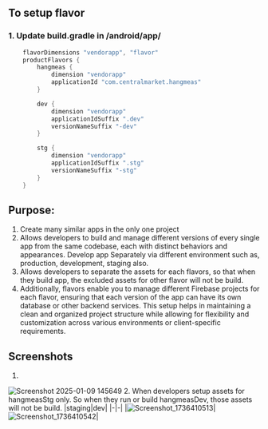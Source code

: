 ## To setup flavor
### 1. Update build.gradle in /android/app/

```gradle
    flavorDimensions "vendorapp", "flavor"
    productFlavors {
        hangmeas {
            dimension "vendorapp"
            applicationId "com.centralmarket.hangmeas"
        }

        dev {
            dimension "vendorapp"
            applicationIdSuffix ".dev"
            versionNameSuffix "-dev"
        }

        stg {
            dimension "vendorapp"
            applicationIdSuffix ".stg"
            versionNameSuffix "-stg"
        }
    }
```
## Purpose:
1. Create many similar apps in the only one project
2. Allows developers to build and manage different versions of every single app from the same codebase, each with distinct behaviors and appearances. Develop app Separately via different environment such as, production, development, staging also.
3. Allows developers to separate the assets for each flavors, so that when they build app, the excluded assets for other flavor will not be build.
4. Additionally, flavors enable you to manage different Firebase projects for each flavor, ensuring that each version of the app can have its own database or other backend services. This setup helps in maintaining a clean and organized project structure while allowing for flexibility and customization across various environments or client-specific requirements.
## Screenshots
1. 
![Screenshot 2025-01-09 145649](https://github.com/user-attachments/assets/d1f0702c-4dbc-40bc-b041-0a02075c376c)
2. When developers setup assets for hangmeasStg only. So when they run or build hangmeasDev, those assets will not be build.
|staging|dev|
|-|-|
|![Screenshot_1736410513](https://github.com/user-attachments/assets/08e9a56c-6f28-490e-bbd7-010e776eb98b)|![Screenshot_1736410542](https://github.com/user-attachments/assets/0222beb5-ecb0-4255-8d27-7dedd770d87c)|
